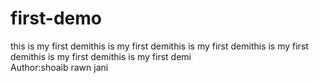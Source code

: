 # first-demo

this is my first demithis is my first demithis is my first demithis is my first demithis is my first demithis is my first demi
<br>
Author:shoaib rawn jani
